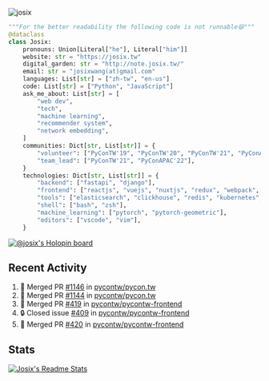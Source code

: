 ![josix](https://komarev.com/ghpvc/?username=josix)
```python
"""For the better readability the following code is not runnable😆"""
@dataclass
class Josix:
    pronouns: Union[Literal["he"], Literal["him"]]
    website: str = "https://josix.tw"
    digital_garden: str = "http://note.josix.tw/"
    email: str = "josixwang(at)gmail.com"
    languages: List[str] = ["zh-tw", "en-us"]
    code: List[str] = ["Python", "JavaScript"]
    ask_me_about: List[str] = [
        "web dev",
        "tech",
        "machine learning",
        "recommender system",
        "network embedding",
    ]
    communities: Dict[str, List[str]] = {
        "volunteer": ["PyConTW'19", "PyConTW'20", "PyConTW'21", "PyConAPAC'22"],
        "team_lead": ["PyConTW'21", "PyConAPAC'22"],
    }
    technologies: Dict[str, List[str]] = {
        "backend": ["fastapi", "django"],
        "frontend": ["reactjs", "vuejs", "nuxtjs", "redux", "webpack", "tailwindcss"],
        "tools": ["elasticsearch", "clickhouse", "redis", "kubernetes", "docker"],
        "shell": ["bash", "zsh"],
        "machine_learning": ["pytorch", "pytorch-geometric"],
        "editors": ["vscode", "vim"],
    }
```
[![@josix's Holopin board](https://holopin.io/api/user/board?user=josix)](https://holopin.io/@josix)

## Recent Activity
<!--START_SECTION:activity-->
1. 🎉 Merged PR [#1146](https://github.com/pycontw/pycon.tw/pull/1146) in [pycontw/pycon.tw](https://github.com/pycontw/pycon.tw)
2. 🎉 Merged PR [#1144](https://github.com/pycontw/pycon.tw/pull/1144) in [pycontw/pycon.tw](https://github.com/pycontw/pycon.tw)
3. 🎉 Merged PR [#419](https://github.com/pycontw/pycontw-frontend/pull/419) in [pycontw/pycontw-frontend](https://github.com/pycontw/pycontw-frontend)
4. 🔒 Closed issue [#409](https://github.com/pycontw/pycontw-frontend/issues/409) in [pycontw/pycontw-frontend](https://github.com/pycontw/pycontw-frontend)
5. 🎉 Merged PR [#420](https://github.com/pycontw/pycontw-frontend/pull/420) in [pycontw/pycontw-frontend](https://github.com/pycontw/pycontw-frontend)
<!--END_SECTION:activity-->



## Stats
[![Josix's Readme Stats](https://github-readme-stats.vercel.app/api?username=josix&show_icons=true&theme=default&count_private=true&card_width=400)](https://github.com/anuraghazra/github-readme-stats)
